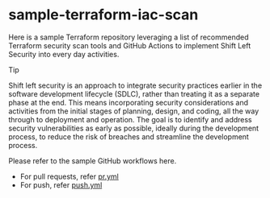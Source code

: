 # sample-terraform-iac-scan
Here is a sample Terraform repository leveraging a list of recommended Terraform security scan tools and GitHub Actions to implement Shift Left Security into every day activities.

> [!TIP]
> Shift left security is an approach to integrate security practices earlier in the software development lifecycle (SDLC), rather than treating it as a separate phase at the end. This means incorporating security considerations and activities from the initial stages of planning, design, and coding, all the way through to deployment and operation. The goal is to identify and address security vulnerabilities as early as possible, ideally during the development process, to reduce the risk of breaches and streamline the development process. 

Please refer to the sample GitHub workflows here.

- For pull requests, refer [pr.yml](.github/workflows/pr.yml) 
- For push, refer [push.yml](.github/workflows/push.yml)